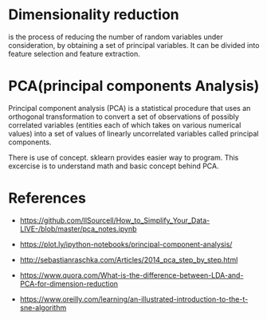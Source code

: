 # Dimensionality reduction

is the process of reducing the number of random variables under consideration, by obtaining a set of principal variables. It can be 
divided into feature selection and feature extraction.

# PCA(principal components Analysis)

Principal component analysis (PCA) is a statistical procedure that uses an orthogonal transformation to convert a set of observations of possibly correlated variables (entities each of which takes on various numerical values) 
into a set of values of linearly uncorrelated variables called principal components.

There is use of concept. sklearn provides easier way to program. This excercise is to understand math and basic concept behind PCA.

# References

- https://github.com/llSourcell/How_to_Simplify_Your_Data-LIVE-/blob/master/pca_notes.ipynb

- https://plot.ly/ipython-notebooks/principal-component-analysis/

- http://sebastianraschka.com/Articles/2014_pca_step_by_step.html

- https://www.quora.com/What-is-the-difference-between-LDA-and-PCA-for-dimension-reduction

- https://www.oreilly.com/learning/an-illustrated-introduction-to-the-t-sne-algorithm

